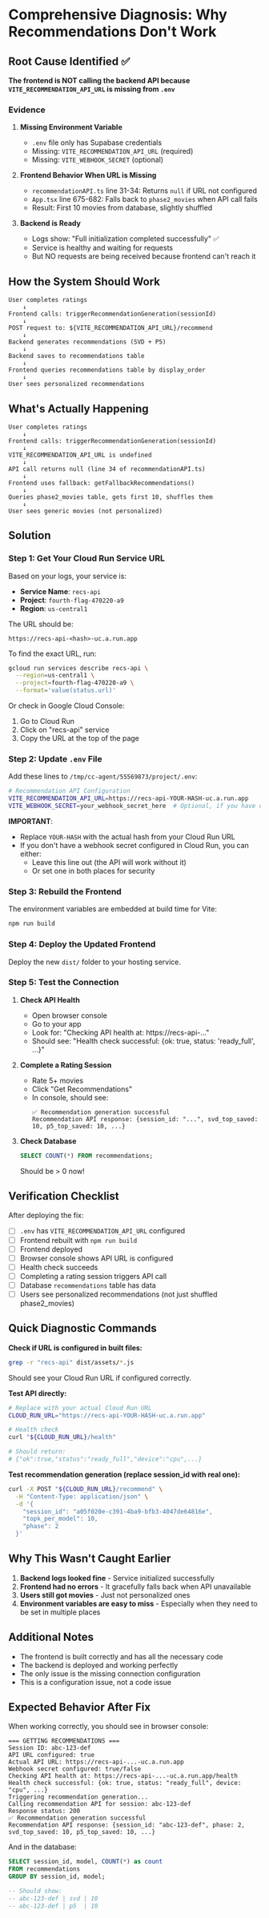 # Comprehensive Diagnosis: Why Recommendations Don't Work

## Root Cause Identified ✅

**The frontend is NOT calling the backend API because `VITE_RECOMMENDATION_API_URL` is missing from `.env`**

### Evidence

1. **Missing Environment Variable**
   - `.env` file only has Supabase credentials
   - Missing: `VITE_RECOMMENDATION_API_URL` (required)
   - Missing: `VITE_WEBHOOK_SECRET` (optional)

2. **Frontend Behavior When URL is Missing**
   - `recommendationAPI.ts` line 31-34: Returns `null` if URL not configured
   - `App.tsx` line 675-682: Falls back to `phase2_movies` when API call fails
   - Result: First 10 movies from database, slightly shuffled

3. **Backend is Ready**
   - Logs show: "Full initialization completed successfully" ✅
   - Service is healthy and waiting for requests
   - But NO requests are being received because frontend can't reach it

## How the System Should Work

```
User completes ratings
    ↓
Frontend calls: triggerRecommendationGeneration(sessionId)
    ↓
POST request to: ${VITE_RECOMMENDATION_API_URL}/recommend
    ↓
Backend generates recommendations (SVD + P5)
    ↓
Backend saves to recommendations table
    ↓
Frontend queries recommendations table by display_order
    ↓
User sees personalized recommendations
```

## What's Actually Happening

```
User completes ratings
    ↓
Frontend calls: triggerRecommendationGeneration(sessionId)
    ↓
VITE_RECOMMENDATION_API_URL is undefined
    ↓
API call returns null (line 34 of recommendationAPI.ts)
    ↓
Frontend uses fallback: getFallbackRecommendations()
    ↓
Queries phase2_movies table, gets first 10, shuffles them
    ↓
User sees generic movies (not personalized)
```

## Solution

### Step 1: Get Your Cloud Run Service URL

Based on your logs, your service is:
- **Service Name**: `recs-api`
- **Project**: `fourth-flag-470220-a9`
- **Region**: `us-central1`

The URL should be:
```
https://recs-api-<hash>-uc.a.run.app
```

To find the exact URL, run:
```bash
gcloud run services describe recs-api \
  --region=us-central1 \
  --project=fourth-flag-470220-a9 \
  --format='value(status.url)'
```

Or check in Google Cloud Console:
1. Go to Cloud Run
2. Click on "recs-api" service
3. Copy the URL at the top of the page

### Step 2: Update `.env` File

Add these lines to `/tmp/cc-agent/55569873/project/.env`:

```bash
# Recommendation API Configuration
VITE_RECOMMENDATION_API_URL=https://recs-api-YOUR-HASH-uc.a.run.app
VITE_WEBHOOK_SECRET=your_webhook_secret_here  # Optional, if you have one configured
```

**IMPORTANT**:
- Replace `YOUR-HASH` with the actual hash from your Cloud Run URL
- If you don't have a webhook secret configured in Cloud Run, you can either:
  - Leave this line out (the API will work without it)
  - Or set one in both places for security

### Step 3: Rebuild the Frontend

The environment variables are embedded at build time for Vite:

```bash
npm run build
```

### Step 4: Deploy the Updated Frontend

Deploy the new `dist/` folder to your hosting service.

### Step 5: Test the Connection

1. **Check API Health**
   - Open browser console
   - Go to your app
   - Look for: "Checking API health at: https://recs-api-..."
   - Should see: "Health check successful: {ok: true, status: 'ready_full', ...}"

2. **Complete a Rating Session**
   - Rate 5+ movies
   - Click "Get Recommendations"
   - In console, should see:
     ```
     ✅ Recommendation generation successful
     Recommendation API response: {session_id: "...", svd_top_saved: 10, p5_top_saved: 10, ...}
     ```

3. **Check Database**
   ```sql
   SELECT COUNT(*) FROM recommendations;
   ```
   Should be > 0 now!

## Verification Checklist

After deploying the fix:

- [ ] `.env` has `VITE_RECOMMENDATION_API_URL` configured
- [ ] Frontend rebuilt with `npm run build`
- [ ] Frontend deployed
- [ ] Browser console shows API URL is configured
- [ ] Health check succeeds
- [ ] Completing a rating session triggers API call
- [ ] Database `recommendations` table has data
- [ ] Users see personalized recommendations (not just shuffled phase2_movies)

## Quick Diagnostic Commands

**Check if URL is configured in built files:**
```bash
grep -r "recs-api" dist/assets/*.js
```

Should see your Cloud Run URL if configured correctly.

**Test API directly:**
```bash
# Replace with your actual Cloud Run URL
CLOUD_RUN_URL="https://recs-api-YOUR-HASH-uc.a.run.app"

# Health check
curl "${CLOUD_RUN_URL}/health"

# Should return:
# {"ok":true,"status":"ready_full","device":"cpu",...}
```

**Test recommendation generation (replace session_id with real one):**
```bash
curl -X POST "${CLOUD_RUN_URL}/recommend" \
  -H "Content-Type: application/json" \
  -d '{
    "session_id": "a05f020e-c391-4ba9-bfb3-4047de64816e",
    "topk_per_model": 10,
    "phase": 2
  }'
```

## Why This Wasn't Caught Earlier

1. **Backend logs looked fine** - Service initialized successfully
2. **Frontend had no errors** - It gracefully falls back when API unavailable
3. **Users still got movies** - Just not personalized ones
4. **Environment variables are easy to miss** - Especially when they need to be set in multiple places

## Additional Notes

- The frontend is built correctly and has all the necessary code
- The backend is deployed and working perfectly
- The only issue is the missing connection configuration
- This is a configuration issue, not a code issue

## Expected Behavior After Fix

When working correctly, you should see in browser console:

```
=== GETTING RECOMMENDATIONS ===
Session ID: abc-123-def
API URL configured: true
Actual API URL: https://recs-api-...-uc.a.run.app
Webhook secret configured: true/false
Checking API health at: https://recs-api-...-uc.a.run.app/health
Health check successful: {ok: true, status: "ready_full", device: "cpu", ...}
Triggering recommendation generation...
Calling recommendation API for session: abc-123-def
Response status: 200
✅ Recommendation generation successful
Recommendation API response: {session_id: "abc-123-def", phase: 2, svd_top_saved: 10, p5_top_saved: 10, ...}
```

And in the database:
```sql
SELECT session_id, model, COUNT(*) as count
FROM recommendations
GROUP BY session_id, model;

-- Should show:
-- abc-123-def | svd | 10
-- abc-123-def | p5  | 10
```
